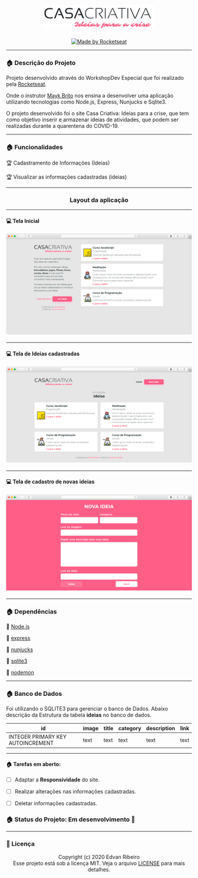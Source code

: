 <h1 align="center">
    <img width="300px" alt="Logo Casa Criativa" src="./public/img/logo.png" />
</h1>
<p align="center">
<a href="https://rocketseat.com.br">
	<img alt="Made by Rocketseat" src="https://img.shields.io/badge/made%20by-Junior Santos-%237519C1">
</a>
<p/>

------

### :house: Descrição do Projeto

Projeto desenvolvido através do WorkshopDev Especial que foi realizado pela [Rocketseat](https://rocketseat.com.br/).

Onde o instrutor [Mayk Brito](https://github.com/maykbrito) nos ensina a desenvolver uma aplicação utilizando tecnologias como Node.js, Express, Nunjucks e Sqlite3.

O projeto desenvolvido foi o site Casa Criativa: Ideias para a crise, que tem como objetivo inserir e armazenar ideias de atividades, que podem ser realizadas durante a quarentena do COVID-19.

------

### :house: Funcionalidades

:trophy: Cadastramento de Informações (Ideias)

:trophy: Visualizar as informações cadastradas (ideias)

------

<h3 align="center">
    Layout da aplicação
</h3>

------

#### :computer: Tela Inicial

<h4 align="center">
    <img src="./design/layout_home.png"/>
</h4>

------

#### :computer: Tela de Ideias cadastradas

<h4 align="center">
    <img src="./design/layout_ideias.png"/>
</h4>

------

#### :computer: Tela de cadastro de novas ideias

<h4 align="center">
    <img src="./design/layout_add_ideias.png"/>
</h4>

------

### :house: Dependências

:vertical_traffic_light: [Node.js](https://nodejs.org/en/)

:vertical_traffic_light: [express](https://expressjs.com/pt-br/)

:vertical_traffic_light: [nunjucks](https://mozilla.github.io/nunjucks/)

:vertical_traffic_light: [sqlite3](https://www.sqlite.org/index.html)

:vertical_traffic_light: [nodemon](https://www.npmjs.com/package/nodemon)

-----

### :house: Banco de Dados

Foi utilizando o SQLITE3 para gerenciar o banco de Dados. Abaixo descrição da Estrutura da tabela **ideias** no banco de dados.

| id | image | title | category | description |link|
| --- | --- | --- | --- | --- | --- |
|INTEGER PRIMARY KEY AUTOINCREMENT| text | text | text | text | text |

------
#### :house: Tarefas em aberto:
- [ ] Adaptar a **Responsividade** do site.

- [ ] Realizar alterações nas informações cadastradas.

- [ ] Deletar informações cadastradas.

### :house: Status do Projeto: Em desenvolvimento :construction:
------

### :pencil: Licença

<p align="center">
	Copyright (c) 2020 Edvan Ribeiro
    <br/>
    Esse projeto está sob a licença MIT. Veja o arquivo <a href="https://github.com/ejunior01/casaCriativa/blob/master/LICENSE">LICENSE</a> para mais detalhes.
</p>

